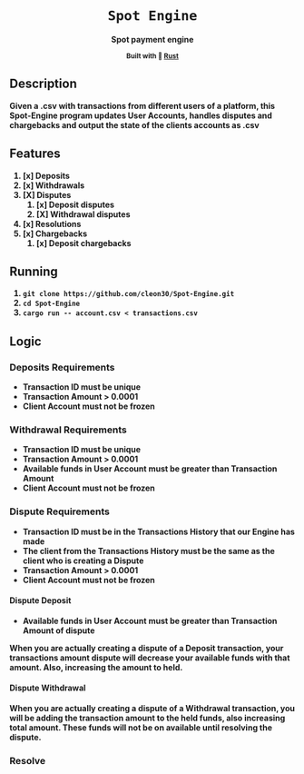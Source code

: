 <div align="center">
  <h1>
    <code>Spot Engine</code>
  </h1>
  <strong>Spot payment engine</sup>
  
  <sub>Built with 🦀 <a href="https://www.rust-lang.org" target="_blank">Rust</a> </sub>

</div>

## Description

Given a .csv with transactions from different users of a platform, this Spot-Engine program updates User Accounts, handles disputes and chargebacks and output the state of the clients accounts as .csv 

## Features
1. [x] Deposits
2. [x] Withdrawals
3. [X] Disputes
    1. [x] Deposit disputes
    2. [X] Withdrawal disputes
4. [x] Resolutions
5. [x] Chargebacks
    1. [x] Deposit chargebacks



## Running
  1. `git clone https://github.com/cleon30/Spot-Engine.git`
  2. `cd Spot-Engine`
  3. `cargo run -- account.csv < transactions.csv `
## Logic 

### Deposits Requirements

- Transaction ID must be unique
- Transaction Amount > 0.0001
- Client Account must not be frozen

### Withdrawal Requirements

- Transaction ID must be unique
- Transaction Amount > 0.0001 
- Available funds in User Account must be greater than Transaction Amount 
- Client Account must not be frozen

### Dispute Requirements

- Transaction ID must be in the Transactions History that our Engine has made
- The client from the Transactions History must be the same as the client who is creating a Dispute
- Transaction Amount > 0.0001 
- Client Account must not be frozen

#### Dispute Deposit

- Available funds in User Account must be greater than Transaction Amount of dispute
    
When you are actually creating a dispute of a Deposit transaction, your transactions amount dispute will decrease your available funds with that amount. Also, increasing the amount to held.

#### Dispute Withdrawal

When you are actually creating a dispute of a Withdrawal transaction, you will be adding the transaction amount to the held funds, also increasing total amount. These funds will not be on available until resolving the dispute.

### Resolve

